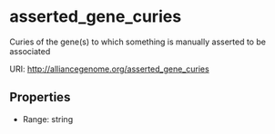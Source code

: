 # asserted_gene_curies

Curies of the gene(s) to which something is manually asserted to be associated

URI: http://alliancegenome.org/asserted_gene_curies



<!-- no inheritance hierarchy -->


## Properties

 * Range: string


